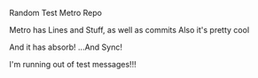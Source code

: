 Random Test Metro Repo

Metro has Lines and Stuff, as well as commits
Also it's pretty cool

And it has absorb!
...And Sync!

I'm running out of test messages!!!
